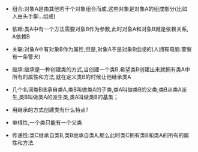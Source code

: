 * 组合:对象A是由其他若干个对象组合而成,这些对象是对象A的组成部分\(比如人由头手脚...组成\)
* 依赖:类A中有一个方法需要对象B作为参数,此时对象A和对象B就是依赖关系, A依赖B
* 关联:对象A中有对象B作为属性,但是,对象A不是对象B组成的\(人拥有电脑.警察有一条警犬\)
* 继承:继承是一种创建类的方式,当创建一个类B,希望类B创建出来就拥有类A中所有的属性和方法,就在定义类B的时候让他继承类A
* 几个名词类B继承自类A,类B叫做类A的子类,类A叫做类B的父类;类B从类A派生,类B叫做类A的派生类,类A叫做类B的基类；

* 用继承的方式创建类有什么特点?

* 单根性,一个类只能有一个父类

* 传递性:类C继承自类B,类B继承自类A,那么此时类C拥有类B和类A的所有的属性和方法.



